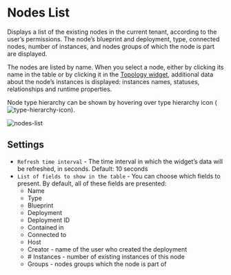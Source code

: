 # Nodes List
Displays a list of the existing nodes in the current tenant, according to the user’s permissions. The node’s blueprint and deployment, type, connected nodes, number of instances, and nodes groups of which the node is part are displayed.

The nodes are listed by name. When you select a node, either by clicking its name in the table or by clicking it in 
the [Topology widget](/working_with/console/widgets/topology), additional data about the node’s 
instances is displayed: instances names, statuses, relationships and runtime properties.

Node type hierarchy can be shown by hovering over type hierarchy icon (![type-hierarchy-icon]( /images/ui/icons/type-hierarchy-icon.png )).

![nodes-list]( /images/ui/widgets/nodes-list-2.png )


## Settings

* `Refresh time interval` - The time interval in which the widget’s data will be refreshed, in seconds. Default: 10 seconds
* `List of fields to show in the table` - You can choose which fields to present. By default, all of these fields are presented:
   * Name
   * Type
   * Blueprint
   * Deployment
   * Deployment ID
   * Contained in
   * Connected to
   * Host
   * Creator - name of the user who created the deployment
   * \# Instances - number of existing instances of this node
   * Groups - nodes groups which the node is part of
